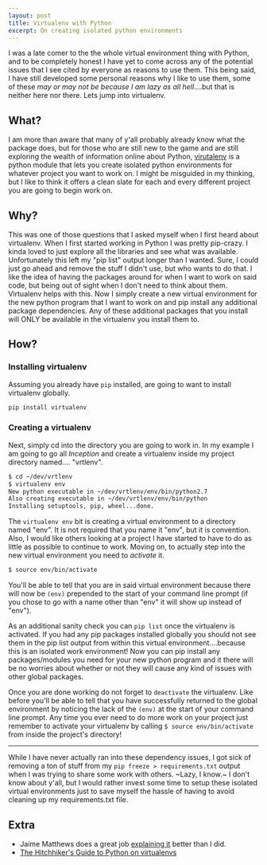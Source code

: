 ```yaml
---
layout: post
title: Virtualenv with Python
excerpt: On creating isolated python environments 
---
```


I was a late comer to the the whole virtual environment thing with Python, and 
to be completely honest I have yet to come across any of the potential issues 
that I see cited by everyone as reasons to use them. This being said, I have still developed some 
personal reasons why I like to use them, some of these _may or may not be because I am lazy
as all hell_....but that is neither here nor there.  Lets jump into virtualenv.

## What?
I am more than aware that many of y'all probably already know what the package does,
but for those who are still new to the game and are still exploring the wealth of 
information online about Python, [virutalenv](https://pypi.python.org/pypi/virtualenv)
is a python module that lets you create isolated python environments for whatever 
project you want to work on. I might be misguided in my thinking, but I like to 
think it offers a clean slate for each and every different project you are going to
begin work on.

## Why?
This was one of those questions that I asked myself when I first heard about virtualenv. 
When I first started working in Python I was pretty pip-crazy. I kinda loved to just explore all the libraries 
and see what was available. Unfortunately this left my "pip list" output longer 
than I wanted. Sure, I could just go ahead and remove the stuff I didn't use, 
but who wants to do that. I like the idea of having the packages around for when I want to work 
on said code, but being out of sight when I don't need to think about them. 
Virtualenv helps with this. Now I simply create a new virtual environment for the 
new python program that I want to work on and pip install any additional package
dependencies. Any of these additional packages that you install will ONLY be 
available in the virtualenv you install them to.

## How?
### Installing virtualenv
Assuming you already have `pip` installed, are going to want to install virtualenv globally.

```bash
pip install virtualenv
```

### Creating a virtualenv
Next, simply cd into the directory you are going to work in. In my example I am going to 
go all _Inception_ and create a virtualenv inside my project directory named.... "vrtlenv". 

```bash
$ cd ~/dev/vrtlenv
$ virtualenv env
New python executable in ~/dev/vrtlenv/env/bin/python2.7
Also creating executable in ~/dev/vrtlenv/env/bin/python
Installing setuptools, pip, wheel...done.
```

The `virtualenv env` bit is creating a virtual environment to a directory named "env". It is 
not required that you name it "env", but it is convention. Also, I would like others looking at 
a project I have started to have to do as little as possible to continue to work. Moving on, to actually 
step into the new virtual environment you need to *activate* it.

```bash
$ source env/bin/activate
```

You'll be able to tell that you are in said virtual environment because there will
now be `(env)` prepended to the start of your command line prompt (if you chose
to go with a name other than "env" it will show up instead of "env").

As an additional sanity check you can `pip list` once the virtualenv is activated.
If you had any pip packages installed globally you should not see them in the pip
list output from within this virtual environment....because this is an isolated work
environment! Now you can pip install any packages/modules you need for your new python
program and it there will be no worries about whether or not they will cause any kind
of issues with other global packages.

Once you are done working do not forget to `deactivate` the virtualenv. Like before
you'll be able to tell that you have successfully returned to the global environment
by noticing the lack of the `(env)` at the start of your command line prompt. Any time 
you ever need to do more work on your project just remember to activate your virtualenv 
by calling `$ source env/bin/activate` from inside the project's directory!

---

While I have never actually ran into these dependency issues, I got sick of 
removing a ton of stuff from my `pip freeze > requirements.txt` output when I was trying to share 
some work with others. ~Lazy, I know.~ I don't know about y'all, but 
I would rather invest some time to setup these isolated virtual environments 
just to save myself the hassle of having to avoid cleaning up my requirements.txt file.

## Extra
* Jaime Matthews does a great job [explaining it](https://www.dabapps.com/blog/introduction-to-pip-and-virtualenv-python/) better than I did.
* [The Hitchhiker's Guide to Python on virtualenvs](http://docs.python-guide.org/en/latest/dev/virtualenvs/) 
